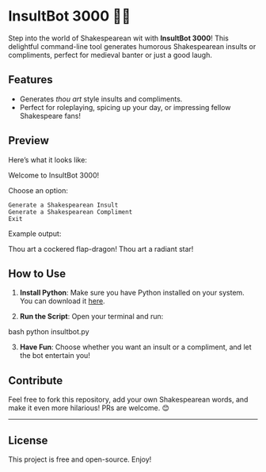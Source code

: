 # InsultBot 3000 🤖✨

Step into the world of Shakespearean wit with **InsultBot 3000**! This delightful command-line tool generates humorous Shakespearean insults or compliments, perfect for medieval banter or just a good laugh.

## Features
- Generates *thou art* style insults and compliments.
- Perfect for roleplaying, spicing up your day, or impressing fellow Shakespeare fans!

## Preview
Here’s what it looks like:

Welcome to InsultBot 3000!

Choose an option:

    Generate a Shakespearean Insult
    Generate a Shakespearean Compliment
    Exit

Example output:

Thou art a cockered flap-dragon!
Thou art a radiant star!

## How to Use
1. **Install Python**:
   Make sure you have Python installed on your system. You can download it [here](https://www.python.org/).

2. **Run the Script**:
   Open your terminal and run:

bash
python insultbot.py

3. **Have Fun**:
   Choose whether you want an insult or a compliment, and let the bot entertain you!

## Contribute
Feel free to fork this repository, add your own Shakespearean words, and make it even more hilarious! PRs are welcome. 😊

---

## License
This project is free and open-source. Enjoy!
